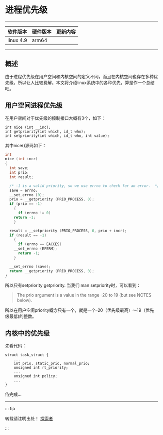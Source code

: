 
# 进程优先级

---

| 软件版本  | 硬件版本 | 更新内容 |
|---------|--------|----------|
|linux 4.9| arm64   |        |

---

## 概述
由于进程优先级在用户空间和内核空间的定义不同，而且在内核空间也存在多种优先级，所以让人比较费解。本文将介绍linux系统中的各种优先，算是作一个总结吧。

## 用户空间进程优先级

在用户空间对于优先级的控制接口大概有3个，如下：
```
int nice (int __inc);
int getpriority(int which, id_t who);
int setpriority(int which, id_t who, int value);

```

其中nice()源码如下：

```c
int
nice (int incr)
{
  int save;
  int prio;
  int result;

  /* -1 is a valid priority, so we use errno to check for an error.  */
  save = errno;
  __set_errno (0);
  prio = __getpriority (PRIO_PROCESS, 0);
  if (prio == -1)
    {
      if (errno != 0)
	return -1;
    }

  result = __setpriority (PRIO_PROCESS, 0, prio + incr);
  if (result == -1)
    {
      if (errno == EACCES)
	__set_errno (EPERM);
      return -1;
    }

  __set_errno (save);
  return __getpriority (PRIO_PROCESS, 0);
}
```

所以只有setpriority getpriority.
当我们 man setpriority时，可以看到：
>The prio argument is a value in the range -20 to 19 (but see NOTES below).

所以在用户空间priority概念只有一个，就是一个-20（优先级最高）～19（优先级最低)的整数。
## 内核中的优先级

先看代码：

```
struct task_struct {
	...
    int prio, static_prio, normal_prio;
	unsigned int rt_priority;
	...
    unsigned int policy;
	...
}
```

侍完成...

 
---
::: tip  

转载请注明出处！ [探索者](http://www.cxy.wiki)

:::


